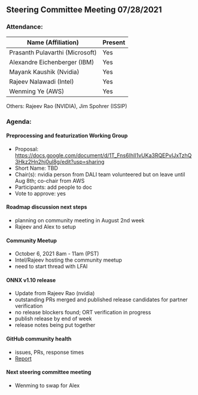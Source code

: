 ## Steering Committee Meeting 07/28/2021

### Attendance:

| Name (Affiliation)              | Present  |
| ------------------------------- | -------- |
| Prasanth Pulavarthi (Microsoft) |  Yes     |
| Alexandre Eichenberger (IBM)    |  Yes     |
| Mayank Kaushik (Nvidia)         |  Yes     |
| Rajeev Nalawadi (Intel)         |  Yes     |
| Wenming Ye (AWS)                |  Yes     |

Others: Rajeev Rao (NVIDIA), Jim Spohrer (ISSIP)

### Agenda:
  #### Preprocessing and featurization Working Group
  - Proposal: https://docs.google.com/document/d/1T_Fns6IhII1vUKa3RQEPvIJxTzhQ3Hkz2Hn2hj0ul8g/edit?usp=sharing
  - Short Name: TBD
  - Chair(s): nvidia person from DALI team volunteered but on leave until Aug 8th; co-chair from AWS
  - Participants: add people to doc
  - Vote to approve: yes

  #### Roadmap discussion next steps
  - planning on community meeting in August 2nd week
  - Rajeev and Alex to setup
    
  #### Community Meetup
  - October 6, 2021 8am - 11am (PST)
  - Intel/Rajeev hosting the community meetup
  - need to start thread with LFAI
  
  #### ONNX v1.10 release
  - Update from Rajeev Rao (nvidia)
  - outstanding PRs merged and published release candidates for partner verification
  - no release blockers found; ORT verification in progress
  - publish release by end of week
  - release notes being put together

  #### GitHub community health
  - issues, PRs, response times
  - [Report](https://insights.lfx.linuxfoundation.org/projects/lfai%2Fonnx/dashboard;subTab=technical;v=issue-management%2Fgithub-issues%2Ftiming?filter=%23%2Fdashboard%2FGitHub-Issues-Timing%3Fembed%3Dtrue%26_g%3D(filters:!(),refreshInterval:(pause:!t,value:0),time:(from:%27now-1y%27,to:%27now%27))&time=%7B%22from%22:%22now-1y%22,%22type%22:%22datemath%22,%22to%22:%22now%22%7D)
  
  #### Next steering committee meeting
  - Wenming to swap for Alex
